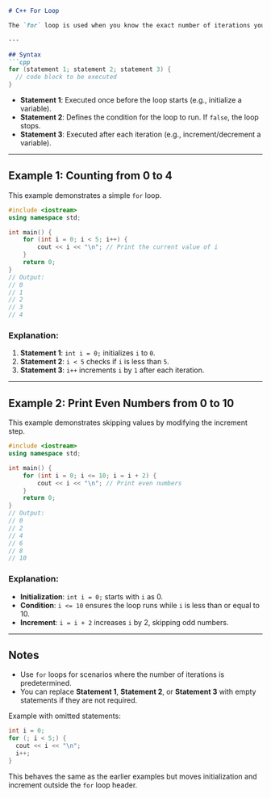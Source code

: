 ```markdown
# C++ For Loop

The `for` loop is used when you know the exact number of iterations you want to perform.

---

## Syntax
```cpp
for (statement 1; statement 2; statement 3) {
  // code block to be executed
}
```

- **Statement 1**: Executed once before the loop starts (e.g., initialize a variable).
- **Statement 2**: Defines the condition for the loop to run. If `false`, the loop stops.
- **Statement 3**: Executed after each iteration (e.g., increment/decrement a variable).

---

## Example 1: Counting from 0 to 4
This example demonstrates a simple `for` loop.

```cpp
#include <iostream>
using namespace std;

int main() {
    for (int i = 0; i < 5; i++) {
        cout << i << "\n"; // Print the current value of i
    }
    return 0;
}
// Output:
// 0
// 1
// 2
// 3
// 4
```

### Explanation:
1. **Statement 1**: `int i = 0;` initializes `i` to `0`.
2. **Statement 2**: `i < 5` checks if `i` is less than `5`.
3. **Statement 3**: `i++` increments `i` by `1` after each iteration.

---

## Example 2: Print Even Numbers from 0 to 10
This example demonstrates skipping values by modifying the increment step.

```cpp
#include <iostream>
using namespace std;

int main() {
    for (int i = 0; i <= 10; i = i + 2) {
        cout << i << "\n"; // Print even numbers
    }
    return 0;
}
// Output:
// 0
// 2
// 4
// 6
// 8
// 10
```

### Explanation:
- **Initialization**: `int i = 0;` starts with `i` as 0.
- **Condition**: `i <= 10` ensures the loop runs while `i` is less than or equal to 10.
- **Increment**: `i = i + 2` increases `i` by 2, skipping odd numbers.

---

## Notes
- Use `for` loops for scenarios where the number of iterations is predetermined.
- You can replace **Statement 1**, **Statement 2**, or **Statement 3** with empty statements if they are not required.

Example with omitted statements:
```cpp
int i = 0;
for (; i < 5;) {
  cout << i << "\n";
  i++;
}
```
This behaves the same as the earlier examples but moves initialization and increment outside the `for` loop header.
```